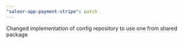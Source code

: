 ```yaml
---
"saleor-app-payment-stripe": patch
---
```


Changed implementation of config repository to use one from shared package
